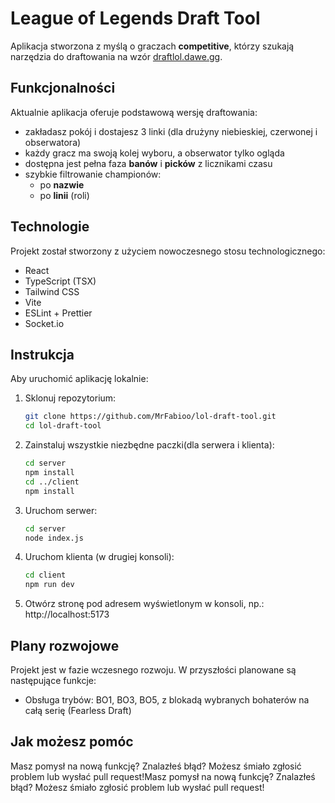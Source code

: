 # League of Legends Draft Tool

Aplikacja stworzona z myślą o graczach **competitive**, którzy szukają narzędzia do draftowania na wzór [draftlol.dawe.gg](https://draftlol.dawe.gg).

## Funkcjonalności

Aktualnie aplikacja oferuje podstawową wersję draftowania:

- zakładasz pokój i dostajesz 3 linki (dla drużyny niebieskiej, czerwonej i obserwatora)
- każdy gracz ma swoją kolej wyboru, a obserwator tylko ogląda
- dostępna jest pełna faza **banów** i **picków** z licznikami czasu
- szybkie filtrowanie championów:
  - po **nazwie**
  - po **linii** (roli)

## Technologie

Projekt został stworzony z użyciem nowoczesnego stosu technologicznego:

- React
- TypeScript (TSX)
- Tailwind CSS
- Vite
- ESLint + Prettier
- Socket.io

## Instrukcja

Aby uruchomić aplikację lokalnie:

1. Sklonuj repozytorium:
   ```bash
   git clone https://github.com/MrFabioo/lol-draft-tool.git
   cd lol-draft-tool
   ```
2. Zainstaluj wszystkie niezbędne paczki(dla serwera i klienta):
   ```bash
   cd server
   npm install
   cd ../client
   npm install
   ```
3. Uruchom serwer:
   ```bash
   cd server
   node index.js
   ```
4. Uruchom klienta (w drugiej konsoli):
   ```bash
   cd client
   npm run dev
   ```
5. Otwórz stronę pod adresem wyświetlonym w konsoli, np.: http://localhost:5173

## Plany rozwojowe

Projekt jest w fazie wczesnego rozwoju. W przyszłości planowane są następujące funkcje:

- Obsługa trybów: BO1, BO3, BO5, z blokadą wybranych bohaterów na całą serię (Fearless Draft)

## Jak możesz pomóc

Masz pomysł na nową funkcję? Znalazłeś błąd? Możesz śmiało zgłosić problem lub wysłać pull request!Masz pomysł na nową funkcję? Znalazłeś błąd? Możesz śmiało zgłosić problem lub wysłać pull request!
